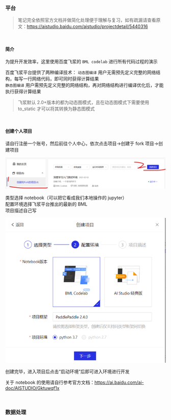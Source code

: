 ### 平台

> 笔记完全依照官方文档并做简化处理便于理解与复习，如有疏漏请查看原文：https://aistudio.baidu.com/aistudio/projectdetail/5440316

<br>

#### 简介

为提升开发效率，这里使用百度飞浆的 `BML codelab` 进行所有代码过程的演示

百度飞浆平台提供了两种编译技术：
`动态图编译` 用户无需预先定义完整的网络结构，每写一行网络代码，即可同时获得计算结果  
`静态图编译` 用户需预先定义完整的网络结构，再对网络结构进行编译优化后，才能执行获得计算结果

> 飞浆默认 2.0+版本的都为动态图模式，且在动态图模式下需要使用 to_static 才可以将其转换为静态图模式

<br>

#### 创建个人项目

请自行注册一个账号，然后前往个人中心，依次点击项目->创建于 fork 项目->创建项目

![](../img/ml/e1/e1-1.png)

类型选择 notebook（可以把它看成我们本地操作的 jupyter）  
配置环境选择飞浆平台推出的最新的 BML  
项目描述自己写

![](../img/ml/e1/e1-2.png)

创建完毕，进入项目后点击“启动环境”后即可进入环境进行开发

关于 notebook 的使用请自行参考官方文档：https://ai.baidu.com/ai-doc/AISTUDIO/Gktuwqf1x

<br>

### 数据处理
